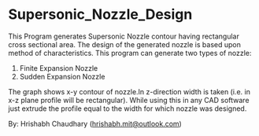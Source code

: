 # Supersonic_Nozzle_Design

This Program generates Supersonic Nozzle contour having rectangular cross sectional area. The design of the generated nozzle is based upon method of characteristics. This program can generate two types of nozzle: 

1) Finite Expansion Nozzle
2) Sudden Expansion Nozzle

The graph shows x-y contour of nozzle.In z-direction width is taken (i.e. in x-z plane profile will be rectangular).
While using this in any CAD software just extrude the profile equal to the width for which nozzle was designed.

By: Hrishabh Chaudhary
(hrishabh.mit@outlook.com)
